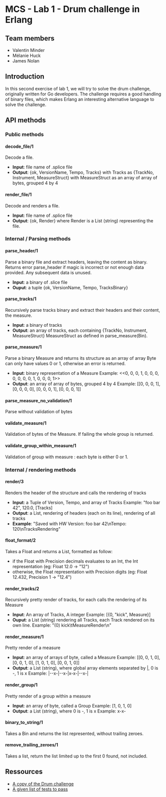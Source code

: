 # MCS - Lab 1 - Drum challenge in Erlang

## Team members
- Valentin Minder
- Mélanie Huck
- James Nolan

## Introduction
In this second exercise of lab 1, we will try to solve the drum challenge, originally written for Go developers. The challenge requires a good handling of binary files, which makes Erlang an interesting alternative language to solve the challenge.

## API methods

### Public methods

#### decode_file/1
Decode a file.
* **Input**: file name of .splice file
* **Output**: {ok, VersionName, Tempo, Tracks}
              with Tracks as {TrackNo, Instrument, MeasureStruct}
              with MeasureStruct as an array of array of bytes, grouped 4 by 4

#### render_file/1
Decode and renders a file.
* **Input**: file name of .splice file
* **Output**: {ok, Render} where Render is a List (string) representing the file.

### Internal / Parsing methods

#### parse_header/1
Parse a binary file and extract headers, leaving the content as binary.
Returns error parse_header if magic is incorrect or not enough data provided.
Any subsequent data is unused.
* **Input**: a binary of .slice file
* **Ouput**: a tuple {ok, VersionName, Tempo, TracksBinary}

#### parse_tracks/1  
Recursively parse tracks binary and extract their headers and their content, the measure.
* **Input**: a binary of tracks
* **Output**: an array of tracks, each containing {TrackNo, Instrument, MeasureStruct}
              MeasureStruct as defined in parse_measure(Bin).
       
#### parse_measure/1            
Parse a binary Measure and returns its structure as an array of array
Byte can only have values 0 or 1, otherwise an error is returned.
* **Input**: binary representation of a Measure
             Example: <<0, 0, 0, 1, 0, 0, 0, 0, 0, 0, 0, 1, 0, 0, 0, 1>>
* **Output**: an array of array of bytes, grouped 4 by 4
             Example: [[0, 0, 0, 1], [0, 0, 0, 0], [0, 0, 0, 1], [0, 0, 0, 1]]

#### parse_measure_no_validation/1
Parse without validation of bytes

#### validate_measure/1
Validation of bytes of the Measure.
If failing the whole group is returned.
  
#### validate_group_within_measure/1
Validation of group with measure : each byte is either 0 or 1.

### Internal / rendering methods

#### render/3
Renders the header of the structure and calls the rendering of tracks
* **Input**: a Tuple of Version, Tempo, and array of Tracks
             Example: "foo bar 42", 120.0, [Tracks]
* **Output**: a List, rendering of headers (each on its line), rendering of all tracks
* **Example**: "Saved with HW Version: foo bar 42\nTempo: 120\nTracksRendering"

#### float_format/2
Takes a Float and returns a List, formatted as follow:
- if the Float with Precision decimals evaluates to an Int, the Int representation (eg: Float 12.0 -> "12")
- otherwise, the Float representation with Precision digits (eg: Float 12.432, Precision 1 -> "12.4")
 
#### render_tracks/2
Recursively pretty render of tracks, for each calls the rendering of its Measure
* **Input**: An array of Tracks, A integer
             Example: [{0, "kick", Measure}]
* **Ouput**: a List (string) rendering all Tracks, each Track rendered on its own line.
             Example: "(0) kick\tMeasureRender\n"

#### render_measure/1
Pretty render of a measure
* **Input**: an array of arrays of byte, called a Measure
             Example: [[0, 0, 1, 0], [0, 0, 1, 0], [1, 0, 1, 0], [0, 0, 1, 0]]
* **Output**: a List (string), where global array elements separated by |, 0 is -, 1 is x
             Example: |--x-|--x-|x-x-|--x-|
             
#### render_group/1
Pretty render of a group within a measure
* **Input**: an array of byte, called a Group
             Example: [1, 0, 1, 0]
* **Output**: a List (string), where 0 is -, 1 is x
             Example: x-x-

#### binary_to_string/1
Takes a Bin and returns the list represented, without trailing zeroes.

#### remove_trailing_zeroes/1
Takes a list, return the list limited up to the first 0 found, not included.

## Ressources
- [A copy of the Drum challenge](https://bitbucket.org/marco_m/mcs/src/5f1b2141a57c01c429a0d10cd1873cab3ce98e0a/docs/drum_Go_Challenge.md?at=default&fileviewer=file-view-default)
- [A given list of tests to pass](https://bitbucket.org/marco_m/mcs/src/5f1b2141a57c01c429a0d10cd1873cab3ce98e0a/test/drum_sample_tests.erl?at=default&fileviewer=file-view-default) 